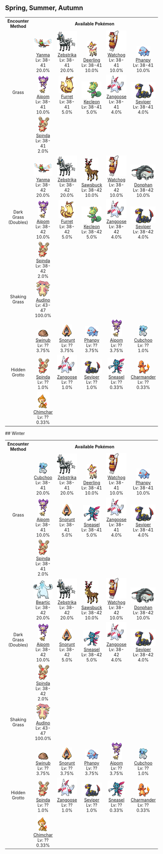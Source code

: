 ## Spring, Summer, Autumn

<table><tr><th colspan="1">Encounter Method</th><th colspan="5" style = "text-align: center;">Available Pokémon</th></tr>
<tr><td rowspan="3" style="vertical-align: middle; word-wrap: break-word; text-align: center;">Grass</td><td style="text-align: center; vertical-align: bottom;"> <img src="../../img/animated/193.gif"> <br> <a href="../../pokemons/193">Yanma</a> <br> Lv: 38-41 <br> 20.0% </td><td style="text-align: center; vertical-align: bottom;"> <img src="../../img/animated/523.gif"> <br> <a href="../../pokemons/523">Zebstrika</a> <br> Lv: 38-41 <br> 20.0% </td><td style="text-align: center; vertical-align: bottom;"> <img src="../../img/animated/585.gif"> <br> <a href="../../pokemons/585">Deerling</a> <br> Lv: 38-41 <br> 10.0% </td><td style="text-align: center; vertical-align: bottom;"> <img src="../../img/animated/505.gif"> <br> <a href="../../pokemons/505">Watchog</a> <br> Lv: 38-41 <br> 10.0% </td><td style="text-align: center; vertical-align: bottom;"> <img src="../../img/animated/231.gif"> <br> <a href="../../pokemons/231">Phanpy</a> <br> Lv: 38-41 <br> 10.0% </td></tr>
<tr><td style="text-align: center; vertical-align: bottom;"> <img src="../../img/animated/190.gif"> <br> <a href="../../pokemons/190">Aipom</a> <br> Lv: 38-41 <br> 10.0% </td><td style="text-align: center; vertical-align: bottom;"> <img src="../../img/animated/162.gif"> <br> <a href="../../pokemons/162">Furret</a> <br> Lv: 38-41 <br> 5.0% </td><td style="text-align: center; vertical-align: bottom;"> <img src="../../img/animated/352.gif"> <br> <a href="../../pokemons/352">Kecleon</a> <br> Lv: 38-41 <br> 5.0% </td><td style="text-align: center; vertical-align: bottom;"> <img src="../../img/animated/335.gif"> <br> <a href="../../pokemons/335">Zangoose</a> <br> Lv: 38-41 <br> 4.0% </td><td style="text-align: center; vertical-align: bottom;"> <img src="../../img/animated/336.gif"> <br> <a href="../../pokemons/336">Seviper</a> <br> Lv: 38-41 <br> 4.0% </td></tr>
<tr><td style="text-align: center; vertical-align: bottom;"> <img src="../../img/animated/327.gif"> <br> <a href="../../pokemons/327">Spinda</a> <br> Lv: 38-41 <br> 2.0% </td><td></td><td></td><td></td><td></td></tr>
<tr><td rowspan="3" style="vertical-align: middle; word-wrap: break-word; text-align: center;">Dark Grass (Doubles)</td><td style="text-align: center; vertical-align: bottom;"> <img src="../../img/animated/193.gif"> <br> <a href="../../pokemons/193">Yanma</a> <br> Lv: 38-42 <br> 20.0% </td><td style="text-align: center; vertical-align: bottom;"> <img src="../../img/animated/523.gif"> <br> <a href="../../pokemons/523">Zebstrika</a> <br> Lv: 38-42 <br> 20.0% </td><td style="text-align: center; vertical-align: bottom;"> <img src="../../img/animated/586.gif"> <br> <a href="../../pokemons/586">Sawsbuck</a> <br> Lv: 38-42 <br> 10.0% </td><td style="text-align: center; vertical-align: bottom;"> <img src="../../img/animated/505.gif"> <br> <a href="../../pokemons/505">Watchog</a> <br> Lv: 38-42 <br> 10.0% </td><td style="text-align: center; vertical-align: bottom;"> <img src="../../img/animated/232.gif"> <br> <a href="../../pokemons/232">Donphan</a> <br> Lv: 38-42 <br> 10.0% </td></tr>
<tr><td style="text-align: center; vertical-align: bottom;"> <img src="../../img/animated/190.gif"> <br> <a href="../../pokemons/190">Aipom</a> <br> Lv: 38-42 <br> 10.0% </td><td style="text-align: center; vertical-align: bottom;"> <img src="../../img/animated/162.gif"> <br> <a href="../../pokemons/162">Furret</a> <br> Lv: 38-42 <br> 5.0% </td><td style="text-align: center; vertical-align: bottom;"> <img src="../../img/animated/352.gif"> <br> <a href="../../pokemons/352">Kecleon</a> <br> Lv: 38-42 <br> 5.0% </td><td style="text-align: center; vertical-align: bottom;"> <img src="../../img/animated/335.gif"> <br> <a href="../../pokemons/335">Zangoose</a> <br> Lv: 38-42 <br> 4.0% </td><td style="text-align: center; vertical-align: bottom;"> <img src="../../img/animated/336.gif"> <br> <a href="../../pokemons/336">Seviper</a> <br> Lv: 38-42 <br> 4.0% </td></tr>
<tr><td style="text-align: center; vertical-align: bottom;"> <img src="../../img/animated/327.gif"> <br> <a href="../../pokemons/327">Spinda</a> <br> Lv: 38-42 <br> 2.0% </td><td></td><td></td><td></td><td></td></tr>
<tr><td rowspan="1" style="vertical-align: middle; word-wrap: break-word; text-align: center;">Shaking Grass</td><td style="text-align: center; vertical-align: bottom;"> <img src="../../img/animated/531.gif"> <br> <a href="../../pokemons/531">Audino</a> <br> Lv: 43-47 <br> 100.0% </td><td></td><td></td><td></td><td></td></tr>
<tr><td rowspan="3" style="vertical-align: middle; word-wrap: break-word; text-align: center;">Hidden Grotto</td><td style="text-align: center; vertical-align: bottom;"> <img src="../../img/animated/220.gif"> <br> <a href="../../pokemons/220">Swinub</a> <br> Lv: ?? <br> 3.75% </td><td style="text-align: center; vertical-align: bottom;"> <img src="../../img/animated/361.gif"> <br> <a href="../../pokemons/361">Snorunt</a> <br> Lv: ?? <br> 3.75% </td><td style="text-align: center; vertical-align: bottom;"> <img src="../../img/animated/231.gif"> <br> <a href="../../pokemons/231">Phanpy</a> <br> Lv: ?? <br> 3.75% </td><td style="text-align: center; vertical-align: bottom;"> <img src="../../img/animated/190.gif"> <br> <a href="../../pokemons/190">Aipom</a> <br> Lv: ?? <br> 3.75% </td><td style="text-align: center; vertical-align: bottom;"> <img src="../../img/animated/613.gif"> <br> <a href="../../pokemons/613">Cubchoo</a> <br> Lv: ?? <br> 1.0% </td></tr>
<tr><td style="text-align: center; vertical-align: bottom;"> <img src="../../img/animated/327.gif"> <br> <a href="../../pokemons/327">Spinda</a> <br> Lv: ?? <br> 1.0% </td><td style="text-align: center; vertical-align: bottom;"> <img src="../../img/animated/335.gif"> <br> <a href="../../pokemons/335">Zangoose</a> <br> Lv: ?? <br> 1.0% </td><td style="text-align: center; vertical-align: bottom;"> <img src="../../img/animated/336.gif"> <br> <a href="../../pokemons/336">Seviper</a> <br> Lv: ?? <br> 1.0% </td><td style="text-align: center; vertical-align: bottom;"> <img src="../../img/animated/215.gif"> <br> <a href="../../pokemons/215">Sneasel</a> <br> Lv: ?? <br> 0.33% </td><td style="text-align: center; vertical-align: bottom;"> <img src="../../img/animated/4.gif"> <br> <a href="../../pokemons/004">Charmander</a> <br> Lv: ?? <br> 0.33% </td></tr>
<tr><td style="text-align: center; vertical-align: bottom;"> <img src="../../img/animated/390.gif"> <br> <a href="../../pokemons/390">Chimchar</a> <br> Lv: ?? <br> 0.33% </td><td></td><td></td><td></td><td></td></tr></table>
## Winter

<table><tr><th colspan="1">Encounter Method</th><th colspan="5" style = "text-align: center;">Available Pokémon</th></tr>
<tr><td rowspan="3" style="vertical-align: middle; word-wrap: break-word; text-align: center;">Grass</td><td style="text-align: center; vertical-align: bottom;"> <img src="../../img/animated/613.gif"> <br> <a href="../../pokemons/613">Cubchoo</a> <br> Lv: 38-41 <br> 20.0% </td><td style="text-align: center; vertical-align: bottom;"> <img src="../../img/animated/523.gif"> <br> <a href="../../pokemons/523">Zebstrika</a> <br> Lv: 38-41 <br> 20.0% </td><td style="text-align: center; vertical-align: bottom;"> <img src="../../img/animated/585.gif"> <br> <a href="../../pokemons/585">Deerling</a> <br> Lv: 38-41 <br> 10.0% </td><td style="text-align: center; vertical-align: bottom;"> <img src="../../img/animated/505.gif"> <br> <a href="../../pokemons/505">Watchog</a> <br> Lv: 38-41 <br> 10.0% </td><td style="text-align: center; vertical-align: bottom;"> <img src="../../img/animated/231.gif"> <br> <a href="../../pokemons/231">Phanpy</a> <br> Lv: 38-41 <br> 10.0% </td></tr>
<tr><td style="text-align: center; vertical-align: bottom;"> <img src="../../img/animated/190.gif"> <br> <a href="../../pokemons/190">Aipom</a> <br> Lv: 38-41 <br> 10.0% </td><td style="text-align: center; vertical-align: bottom;"> <img src="../../img/animated/361.gif"> <br> <a href="../../pokemons/361">Snorunt</a> <br> Lv: 38-41 <br> 5.0% </td><td style="text-align: center; vertical-align: bottom;"> <img src="../../img/animated/215.gif"> <br> <a href="../../pokemons/215">Sneasel</a> <br> Lv: 38-41 <br> 5.0% </td><td style="text-align: center; vertical-align: bottom;"> <img src="../../img/animated/335.gif"> <br> <a href="../../pokemons/335">Zangoose</a> <br> Lv: 38-41 <br> 4.0% </td><td style="text-align: center; vertical-align: bottom;"> <img src="../../img/animated/336.gif"> <br> <a href="../../pokemons/336">Seviper</a> <br> Lv: 38-41 <br> 4.0% </td></tr>
<tr><td style="text-align: center; vertical-align: bottom;"> <img src="../../img/animated/327.gif"> <br> <a href="../../pokemons/327">Spinda</a> <br> Lv: 38-41 <br> 2.0% </td><td></td><td></td><td></td><td></td></tr>
<tr><td rowspan="3" style="vertical-align: middle; word-wrap: break-word; text-align: center;">Dark Grass (Doubles)</td><td style="text-align: center; vertical-align: bottom;"> <img src="../../img/animated/614.gif"> <br> <a href="../../pokemons/614">Beartic</a> <br> Lv: 38-42 <br> 20.0% </td><td style="text-align: center; vertical-align: bottom;"> <img src="../../img/animated/523.gif"> <br> <a href="../../pokemons/523">Zebstrika</a> <br> Lv: 38-42 <br> 20.0% </td><td style="text-align: center; vertical-align: bottom;"> <img src="../../img/animated/586.gif"> <br> <a href="../../pokemons/586">Sawsbuck</a> <br> Lv: 38-42 <br> 10.0% </td><td style="text-align: center; vertical-align: bottom;"> <img src="../../img/animated/505.gif"> <br> <a href="../../pokemons/505">Watchog</a> <br> Lv: 38-42 <br> 10.0% </td><td style="text-align: center; vertical-align: bottom;"> <img src="../../img/animated/232.gif"> <br> <a href="../../pokemons/232">Donphan</a> <br> Lv: 38-42 <br> 10.0% </td></tr>
<tr><td style="text-align: center; vertical-align: bottom;"> <img src="../../img/animated/190.gif"> <br> <a href="../../pokemons/190">Aipom</a> <br> Lv: 38-42 <br> 10.0% </td><td style="text-align: center; vertical-align: bottom;"> <img src="../../img/animated/361.gif"> <br> <a href="../../pokemons/361">Snorunt</a> <br> Lv: 38-42 <br> 5.0% </td><td style="text-align: center; vertical-align: bottom;"> <img src="../../img/animated/215.gif"> <br> <a href="../../pokemons/215">Sneasel</a> <br> Lv: 38-42 <br> 5.0% </td><td style="text-align: center; vertical-align: bottom;"> <img src="../../img/animated/335.gif"> <br> <a href="../../pokemons/335">Zangoose</a> <br> Lv: 38-42 <br> 4.0% </td><td style="text-align: center; vertical-align: bottom;"> <img src="../../img/animated/336.gif"> <br> <a href="../../pokemons/336">Seviper</a> <br> Lv: 38-42 <br> 4.0% </td></tr>
<tr><td style="text-align: center; vertical-align: bottom;"> <img src="../../img/animated/327.gif"> <br> <a href="../../pokemons/327">Spinda</a> <br> Lv: 38-42 <br> 2.0% </td><td></td><td></td><td></td><td></td></tr>
<tr><td rowspan="1" style="vertical-align: middle; word-wrap: break-word; text-align: center;">Shaking Grass</td><td style="text-align: center; vertical-align: bottom;"> <img src="../../img/animated/531.gif"> <br> <a href="../../pokemons/531">Audino</a> <br> Lv: 43-47 <br> 100.0% </td><td></td><td></td><td></td><td></td></tr>
<tr><td rowspan="3" style="vertical-align: middle; word-wrap: break-word; text-align: center;">Hidden Grotto</td><td style="text-align: center; vertical-align: bottom;"> <img src="../../img/animated/220.gif"> <br> <a href="../../pokemons/220">Swinub</a> <br> Lv: ?? <br> 3.75% </td><td style="text-align: center; vertical-align: bottom;"> <img src="../../img/animated/361.gif"> <br> <a href="../../pokemons/361">Snorunt</a> <br> Lv: ?? <br> 3.75% </td><td style="text-align: center; vertical-align: bottom;"> <img src="../../img/animated/231.gif"> <br> <a href="../../pokemons/231">Phanpy</a> <br> Lv: ?? <br> 3.75% </td><td style="text-align: center; vertical-align: bottom;"> <img src="../../img/animated/190.gif"> <br> <a href="../../pokemons/190">Aipom</a> <br> Lv: ?? <br> 3.75% </td><td style="text-align: center; vertical-align: bottom;"> <img src="../../img/animated/613.gif"> <br> <a href="../../pokemons/613">Cubchoo</a> <br> Lv: ?? <br> 1.0% </td></tr>
<tr><td style="text-align: center; vertical-align: bottom;"> <img src="../../img/animated/327.gif"> <br> <a href="../../pokemons/327">Spinda</a> <br> Lv: ?? <br> 1.0% </td><td style="text-align: center; vertical-align: bottom;"> <img src="../../img/animated/335.gif"> <br> <a href="../../pokemons/335">Zangoose</a> <br> Lv: ?? <br> 1.0% </td><td style="text-align: center; vertical-align: bottom;"> <img src="../../img/animated/336.gif"> <br> <a href="../../pokemons/336">Seviper</a> <br> Lv: ?? <br> 1.0% </td><td style="text-align: center; vertical-align: bottom;"> <img src="../../img/animated/215.gif"> <br> <a href="../../pokemons/215">Sneasel</a> <br> Lv: ?? <br> 0.33% </td><td style="text-align: center; vertical-align: bottom;"> <img src="../../img/animated/4.gif"> <br> <a href="../../pokemons/004">Charmander</a> <br> Lv: ?? <br> 0.33% </td></tr>
<tr><td style="text-align: center; vertical-align: bottom;"> <img src="../../img/animated/390.gif"> <br> <a href="../../pokemons/390">Chimchar</a> <br> Lv: ?? <br> 0.33% </td><td></td><td></td><td></td><td></td></tr></table>
